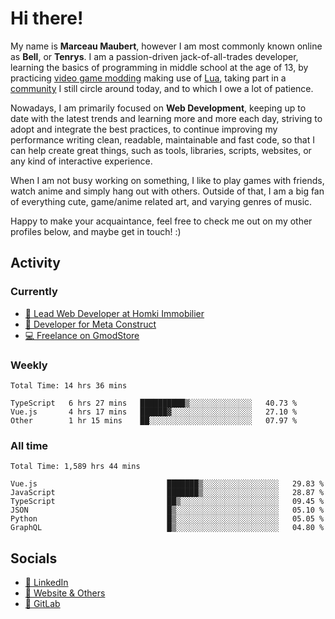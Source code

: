 # Hi there!

My name is **Marceau Maubert**, however I am most commonly known online as **Bell**, or **Tenrys**. I am a passion-driven jack-of-all-trades developer, learning the basics of programming in middle school at the age of 13, by practicing [video game modding](https://garrysmod.com) making use of [Lua](https://lua.org), taking part in a [community](https://metastruct.net) I still circle around today, and to which I owe a lot of patience.

Nowadays, I am primarily focused on **Web Development**, keeping up to date with the latest trends and learning more and more each day, striving to adopt  and integrate the best practices, to continue improving my performance writing clean, readable, maintainable and fast code, so that I can help create great things, such as tools, libraries, scripts, websites, or any kind of interactive experience.

When I am not busy working on something, I like to play games with friends, watch anime and simply hang out with others. Outside of that, I am a big fan of everything cute, game/anime related art, and varying genres of music.

Happy to make your acquaintance, feel free to check me out on my other profiles below, and maybe get in touch! :)

## Activity

### Currently

- [🏢 Lead Web Developer at Homki Immobilier](https://homki-immobilier.com)
- [🎈 Developer for Meta Construct](https://metastruct.net)
- [💻 Freelance on GmodStore](https://www.gmodstore.com/users/Tenrys)

### Weekly
<!--START_SECTION:wakaWeekly-->

```text
Total Time: 14 hrs 36 mins

TypeScript   6 hrs 27 mins   ██████████▒░░░░░░░░░░░░░░   40.73 %
Vue.js       4 hrs 17 mins   ██████▓░░░░░░░░░░░░░░░░░░   27.10 %
Other        1 hr 15 mins    ██░░░░░░░░░░░░░░░░░░░░░░░   07.97 %
```

<!--END_SECTION:wakaWeekly-->

### All time
<!--START_SECTION:wakaTotal-->

```text
Total Time: 1,589 hrs 44 mins

Vue.js                             ███████▒░░░░░░░░░░░░░░░░░   29.83 %
JavaScript                         ███████▒░░░░░░░░░░░░░░░░░   28.87 %
TypeScript                         ██▒░░░░░░░░░░░░░░░░░░░░░░   09.45 %
JSON                               █▒░░░░░░░░░░░░░░░░░░░░░░░   05.10 %
Python                             █▒░░░░░░░░░░░░░░░░░░░░░░░   05.05 %
GraphQL                            █▒░░░░░░░░░░░░░░░░░░░░░░░   04.80 %
```

<!--END_SECTION:wakaTotal-->

## Socials

- [👔 LinkedIn](https://www.linkedin.com/in/marceau-maubert)
- [🔗 Website & Others](https://bell.moe)
- [🦊 GitLab](https://gitlab.com/Tenrys)
